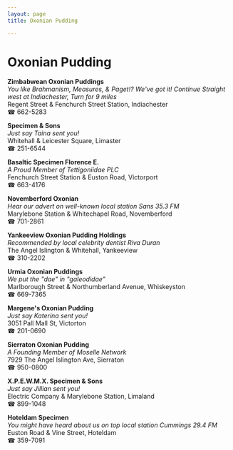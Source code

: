 ```yaml
---
layout: page 
title: Oxonian Pudding

---
```



# Oxonian Pudding


 **Zimbabwean Oxonian Puddings**  
_You like Brahmanism, Measures, & Paget!? We've got it! 
Continue Straight west at Indiachester, Turn for 9 miles_  
Regent Street & Fenchurch Street Station, Indiachester  
☎ 662-5283

**Specimen & Sons**  
_Just say Taina sent you!_  
Whitehall & Leicester Square, Limaster  
☎ 251-6544

**Basaltic Specimen Florence E.**  
_A Proud Member of Tettigoniidae PLC_  
Fenchurch Street Station & Euston Road, Victorport  
☎ 663-4176

**Novemberford Oxonian**  
_Hear our advert on well-known local station Sans 35.3 FM_  
Marylebone Station & Whitechapel Road, Novemberford  
☎ 701-2861

**Yankeeview Oxonian Pudding Holdings**  
_Recommended by local celebrity dentist Riva Duran_  
The Angel Islington & Whitehall, Yankeeview  
☎ 310-2202

**Urmia Oxonian Puddings**  
_We put the "dae" in "galeodidae"_  
Marlborough Street & Northumberland Avenue, Whiskeyston  
☎ 669-7365

**Margene's Oxonian Pudding**  
_Just say Katerina sent you!_  
3051 Pall Mall St, Victorton  
☎ 201-0690

**Sierraton Oxonian Pudding**  
_A Founding Member of Moselle Network_  
7929 The Angel Islington Ave, Sierraton  
☎ 950-0800

**X.P.E.W.M.X. Specimen & Sons**  
_Just say Jillian sent you!_  
Electric Company & Marylebone Station, Limaland  
☎ 899-1048

**Hoteldam Specimen**  
_You might have heard about us on top local station Cummings 29.4 FM_  
Euston Road & Vine Street, Hoteldam  
☎ 359-7091

